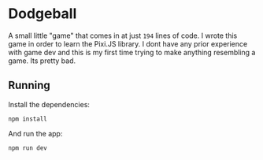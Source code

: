 # Dodgeball
A small little "game" that comes in at just `194` lines of code. I wrote this game in order to learn the Pixi.JS library. I dont have any prior experience with game dev and this is my first time trying to make anything resembling a game. Its pretty bad.

## Running
Install the dependencies:
```
npm install
```
And run the app:
```
npm run dev
```
